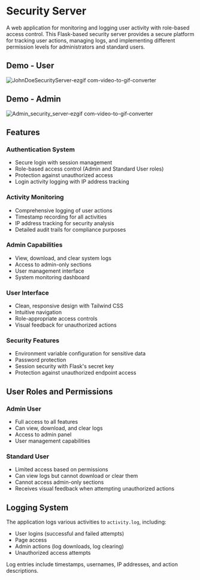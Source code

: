 # Security Server

A  web application for monitoring and logging user activity with role-based access control. This Flask-based security server provides a secure platform for tracking user actions, managing logs, and implementing different permission levels for administrators and standard users.
## Demo - User

![JohnDoeSecurityServer-ezgif com-video-to-gif-converter](https://github.com/user-attachments/assets/b1845ff1-81fe-40dd-9785-77c561781904)

## Demo - Admin
![Admin_security_server-ezgif com-video-to-gif-converter](https://github.com/user-attachments/assets/6645982a-e37c-4222-909b-35b758a9ac4e)


##  Features

### Authentication System
- Secure login with session management
- Role-based access control (Admin and Standard User roles)
- Protection against unauthorized access
- Login activity logging with IP address tracking

### Activity Monitoring
- Comprehensive logging of user actions
- Timestamp recording for all activities
- IP address tracking for security analysis
- Detailed audit trails for compliance purposes

### Admin Capabilities
- View, download, and clear system logs
- Access to admin-only sections
- User management interface
- System monitoring dashboard

### User Interface
- Clean, responsive design with Tailwind CSS
- Intuitive navigation
- Role-appropriate access controls
- Visual feedback for unauthorized actions

### Security Features
- Environment variable configuration for sensitive data
- Password protection
- Session security with Flask's secret key
- Protection against unauthorized endpoint access


## User Roles and Permissions

### Admin User
- Full access to all features
- Can view, download, and clear logs
- Access to admin panel
- User management capabilities

### Standard User
- Limited access based on permissions
- Can view logs but cannot download or clear them
- Cannot access admin-only sections
- Receives visual feedback when attempting unauthorized actions
  

## Logging System

The application logs various activities to `activity.log`, including:
- User logins (successful and failed attempts)
- Page access
- Admin actions (log downloads, log clearing)
- Unauthorized access attempts

Log entries include timestamps, usernames, IP addresses, and action descriptions.

